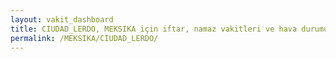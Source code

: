 ```yaml
---
layout: vakit_dashboard
title: CIUDAD_LERDO, MEKSIKA için iftar, namaz vakitleri ve hava durumu - ilçe/eyalet seç
permalink: /MEKSIKA/CIUDAD_LERDO/
---
```


<script type="text/javascript">
  var GLOBAL_COUNTRY = 'MEKSIKA';
  var GLOBAL_CITY = 'CIUDAD_LERDO';
  var GLOBAL_STATE = '';
  var lat = 72;
  var lon = 21;
</script>
